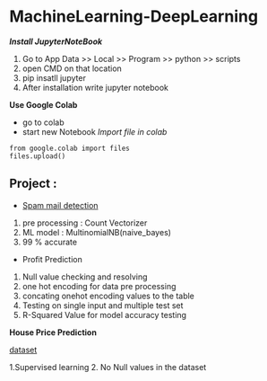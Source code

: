 # MachineLearning-DeepLearning
***Install JupyterNoteBook***

1. Go to App Data >> Local >> Program >> python >> scripts
2. open CMD on that location
3. pip insatll jupyter 
4. After installation write jupyter notebook

**Use Google Colab**
- go to colab
- start new Notebook
*Import file in colab*
```
from google.colab import files
files.upload()
```

## Project :

* [Spam mail detection](https://github.com/PlabonKumarsaha/MachineLearning-DeepLearning/tree/main/ML/05.Spam%20mail%20detector%20TF-IDF%20Vectorizer)
1. pre processing : Count Vectorizer
2. ML model : MultinomialNB(naive_bayes)
3. 99 % accurate

* Profit Prediction

1. Null value checking and resolving
2. one hot encoding for data pre processing
3. concating onehot encoding values to the table
4. Testing on single input and multiple  test set
5. R-Squared Value for model accuracy testing

**House Price Prediction**

[dataset](https://archive.ics.uci.edu/ml/machine-learning-databases/housing/?C=N;O=D)

1.Supervised learning 
2. No Null values in the dataset
